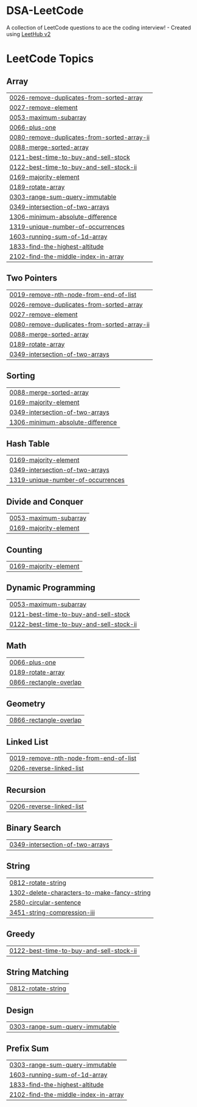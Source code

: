 # DSA-LeetCode
A collection of LeetCode questions to ace the coding interview! - Created using [LeetHub v2](https://github.com/arunbhardwaj/LeetHub-2.0)

<!---LeetCode Topics Start-->
# LeetCode Topics
## Array
|  |
| ------- |
| [0026-remove-duplicates-from-sorted-array](https://github.com/Dheenadayalan-Dhanapal/DSA-LeetCode/tree/master/0026-remove-duplicates-from-sorted-array) |
| [0027-remove-element](https://github.com/Dheenadayalan-Dhanapal/DSA-LeetCode/tree/master/0027-remove-element) |
| [0053-maximum-subarray](https://github.com/Dheenadayalan-Dhanapal/DSA-LeetCode/tree/master/0053-maximum-subarray) |
| [0066-plus-one](https://github.com/Dheenadayalan-Dhanapal/DSA-LeetCode/tree/master/0066-plus-one) |
| [0080-remove-duplicates-from-sorted-array-ii](https://github.com/Dheenadayalan-Dhanapal/DSA-LeetCode/tree/master/0080-remove-duplicates-from-sorted-array-ii) |
| [0088-merge-sorted-array](https://github.com/Dheenadayalan-Dhanapal/DSA-LeetCode/tree/master/0088-merge-sorted-array) |
| [0121-best-time-to-buy-and-sell-stock](https://github.com/Dheenadayalan-Dhanapal/DSA-LeetCode/tree/master/0121-best-time-to-buy-and-sell-stock) |
| [0122-best-time-to-buy-and-sell-stock-ii](https://github.com/Dheenadayalan-Dhanapal/DSA-LeetCode/tree/master/0122-best-time-to-buy-and-sell-stock-ii) |
| [0169-majority-element](https://github.com/Dheenadayalan-Dhanapal/DSA-LeetCode/tree/master/0169-majority-element) |
| [0189-rotate-array](https://github.com/Dheenadayalan-Dhanapal/DSA-LeetCode/tree/master/0189-rotate-array) |
| [0303-range-sum-query-immutable](https://github.com/Dheenadayalan-Dhanapal/DSA-LeetCode/tree/master/0303-range-sum-query-immutable) |
| [0349-intersection-of-two-arrays](https://github.com/Dheenadayalan-Dhanapal/DSA-LeetCode/tree/master/0349-intersection-of-two-arrays) |
| [1306-minimum-absolute-difference](https://github.com/Dheenadayalan-Dhanapal/DSA-LeetCode/tree/master/1306-minimum-absolute-difference) |
| [1319-unique-number-of-occurrences](https://github.com/Dheenadayalan-Dhanapal/DSA-LeetCode/tree/master/1319-unique-number-of-occurrences) |
| [1603-running-sum-of-1d-array](https://github.com/Dheenadayalan-Dhanapal/DSA-LeetCode/tree/master/1603-running-sum-of-1d-array) |
| [1833-find-the-highest-altitude](https://github.com/Dheenadayalan-Dhanapal/DSA-LeetCode/tree/master/1833-find-the-highest-altitude) |
| [2102-find-the-middle-index-in-array](https://github.com/Dheenadayalan-Dhanapal/DSA-LeetCode/tree/master/2102-find-the-middle-index-in-array) |
## Two Pointers
|  |
| ------- |
| [0019-remove-nth-node-from-end-of-list](https://github.com/Dheenadayalan-Dhanapal/DSA-LeetCode/tree/master/0019-remove-nth-node-from-end-of-list) |
| [0026-remove-duplicates-from-sorted-array](https://github.com/Dheenadayalan-Dhanapal/DSA-LeetCode/tree/master/0026-remove-duplicates-from-sorted-array) |
| [0027-remove-element](https://github.com/Dheenadayalan-Dhanapal/DSA-LeetCode/tree/master/0027-remove-element) |
| [0080-remove-duplicates-from-sorted-array-ii](https://github.com/Dheenadayalan-Dhanapal/DSA-LeetCode/tree/master/0080-remove-duplicates-from-sorted-array-ii) |
| [0088-merge-sorted-array](https://github.com/Dheenadayalan-Dhanapal/DSA-LeetCode/tree/master/0088-merge-sorted-array) |
| [0189-rotate-array](https://github.com/Dheenadayalan-Dhanapal/DSA-LeetCode/tree/master/0189-rotate-array) |
| [0349-intersection-of-two-arrays](https://github.com/Dheenadayalan-Dhanapal/DSA-LeetCode/tree/master/0349-intersection-of-two-arrays) |
## Sorting
|  |
| ------- |
| [0088-merge-sorted-array](https://github.com/Dheenadayalan-Dhanapal/DSA-LeetCode/tree/master/0088-merge-sorted-array) |
| [0169-majority-element](https://github.com/Dheenadayalan-Dhanapal/DSA-LeetCode/tree/master/0169-majority-element) |
| [0349-intersection-of-two-arrays](https://github.com/Dheenadayalan-Dhanapal/DSA-LeetCode/tree/master/0349-intersection-of-two-arrays) |
| [1306-minimum-absolute-difference](https://github.com/Dheenadayalan-Dhanapal/DSA-LeetCode/tree/master/1306-minimum-absolute-difference) |
## Hash Table
|  |
| ------- |
| [0169-majority-element](https://github.com/Dheenadayalan-Dhanapal/DSA-LeetCode/tree/master/0169-majority-element) |
| [0349-intersection-of-two-arrays](https://github.com/Dheenadayalan-Dhanapal/DSA-LeetCode/tree/master/0349-intersection-of-two-arrays) |
| [1319-unique-number-of-occurrences](https://github.com/Dheenadayalan-Dhanapal/DSA-LeetCode/tree/master/1319-unique-number-of-occurrences) |
## Divide and Conquer
|  |
| ------- |
| [0053-maximum-subarray](https://github.com/Dheenadayalan-Dhanapal/DSA-LeetCode/tree/master/0053-maximum-subarray) |
| [0169-majority-element](https://github.com/Dheenadayalan-Dhanapal/DSA-LeetCode/tree/master/0169-majority-element) |
## Counting
|  |
| ------- |
| [0169-majority-element](https://github.com/Dheenadayalan-Dhanapal/DSA-LeetCode/tree/master/0169-majority-element) |
## Dynamic Programming
|  |
| ------- |
| [0053-maximum-subarray](https://github.com/Dheenadayalan-Dhanapal/DSA-LeetCode/tree/master/0053-maximum-subarray) |
| [0121-best-time-to-buy-and-sell-stock](https://github.com/Dheenadayalan-Dhanapal/DSA-LeetCode/tree/master/0121-best-time-to-buy-and-sell-stock) |
| [0122-best-time-to-buy-and-sell-stock-ii](https://github.com/Dheenadayalan-Dhanapal/DSA-LeetCode/tree/master/0122-best-time-to-buy-and-sell-stock-ii) |
## Math
|  |
| ------- |
| [0066-plus-one](https://github.com/Dheenadayalan-Dhanapal/DSA-LeetCode/tree/master/0066-plus-one) |
| [0189-rotate-array](https://github.com/Dheenadayalan-Dhanapal/DSA-LeetCode/tree/master/0189-rotate-array) |
| [0866-rectangle-overlap](https://github.com/Dheenadayalan-Dhanapal/DSA-LeetCode/tree/master/0866-rectangle-overlap) |
## Geometry
|  |
| ------- |
| [0866-rectangle-overlap](https://github.com/Dheenadayalan-Dhanapal/DSA-LeetCode/tree/master/0866-rectangle-overlap) |
## Linked List
|  |
| ------- |
| [0019-remove-nth-node-from-end-of-list](https://github.com/Dheenadayalan-Dhanapal/DSA-LeetCode/tree/master/0019-remove-nth-node-from-end-of-list) |
| [0206-reverse-linked-list](https://github.com/Dheenadayalan-Dhanapal/DSA-LeetCode/tree/master/0206-reverse-linked-list) |
## Recursion
|  |
| ------- |
| [0206-reverse-linked-list](https://github.com/Dheenadayalan-Dhanapal/DSA-LeetCode/tree/master/0206-reverse-linked-list) |
## Binary Search
|  |
| ------- |
| [0349-intersection-of-two-arrays](https://github.com/Dheenadayalan-Dhanapal/DSA-LeetCode/tree/master/0349-intersection-of-two-arrays) |
## String
|  |
| ------- |
| [0812-rotate-string](https://github.com/Dheenadayalan-Dhanapal/DSA-LeetCode/tree/master/0812-rotate-string) |
| [1302-delete-characters-to-make-fancy-string](https://github.com/Dheenadayalan-Dhanapal/DSA-LeetCode/tree/master/1302-delete-characters-to-make-fancy-string) |
| [2580-circular-sentence](https://github.com/Dheenadayalan-Dhanapal/DSA-LeetCode/tree/master/2580-circular-sentence) |
| [3451-string-compression-iii](https://github.com/Dheenadayalan-Dhanapal/DSA-LeetCode/tree/master/3451-string-compression-iii) |
## Greedy
|  |
| ------- |
| [0122-best-time-to-buy-and-sell-stock-ii](https://github.com/Dheenadayalan-Dhanapal/DSA-LeetCode/tree/master/0122-best-time-to-buy-and-sell-stock-ii) |
## String Matching
|  |
| ------- |
| [0812-rotate-string](https://github.com/Dheenadayalan-Dhanapal/DSA-LeetCode/tree/master/0812-rotate-string) |
## Design
|  |
| ------- |
| [0303-range-sum-query-immutable](https://github.com/Dheenadayalan-Dhanapal/DSA-LeetCode/tree/master/0303-range-sum-query-immutable) |
## Prefix Sum
|  |
| ------- |
| [0303-range-sum-query-immutable](https://github.com/Dheenadayalan-Dhanapal/DSA-LeetCode/tree/master/0303-range-sum-query-immutable) |
| [1603-running-sum-of-1d-array](https://github.com/Dheenadayalan-Dhanapal/DSA-LeetCode/tree/master/1603-running-sum-of-1d-array) |
| [1833-find-the-highest-altitude](https://github.com/Dheenadayalan-Dhanapal/DSA-LeetCode/tree/master/1833-find-the-highest-altitude) |
| [2102-find-the-middle-index-in-array](https://github.com/Dheenadayalan-Dhanapal/DSA-LeetCode/tree/master/2102-find-the-middle-index-in-array) |
<!---LeetCode Topics End-->
